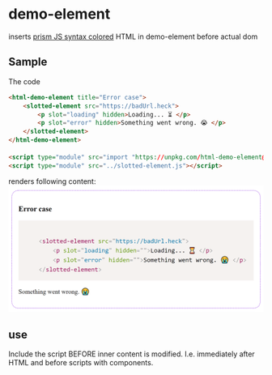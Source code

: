 # demo-element
inserts [prism JS syntax colored](https://prismjs.com/) HTML in demo-element before actual dom

## Sample
The code
```html
<html-demo-element title="Error case">
    <slotted-element src="https://badUrl.heck">
        <p slot="loading" hidden>Loading... ⏳ </p>
        <p slot="error" hidden>Something went wrong. 😭 </p>
    </slotted-element>
</html-demo-element>

<script type="module" src="import "https://unpkg.com/html-demo-element@1.0.0/html-demo-element.js"></script>
<script type="module" src="../slotted-element.js"></script>
```

renders following content:
![screenshot](screenshot.png?raw=true "Title")

## use 
Include the script BEFORE inner content is modified. I.e. immediately after HTML and before scripts with components.

# 
